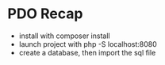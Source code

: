 # PDO Recap

* install with composer install
* launch project with php -S localhost:8080
* create a database, then import the sql file
